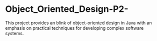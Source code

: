 # Object_Oriented_Design-P2-
This project provides an blink of object-oriented design in Java with an emphasis on practical techniques for developing complex software systems. 
